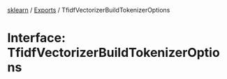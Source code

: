 [sklearn](../readme.md) / [Exports](../modules.md) / TfidfVectorizerBuildTokenizerOptions

# Interface: TfidfVectorizerBuildTokenizerOptions
